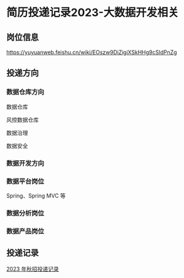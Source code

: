 # 简历投递记录2023-大数据开发相关


## 岗位信息

https://yuyuanweb.feishu.cn/wiki/EOszw9DiZigiXSkHHg9cSIdPnZg

## 投递方向


### 数据仓库方向

数据仓库

风控数据仓库

数据治理

数据安全


### 数据开发方向


### 数据平台岗位

Spring、Spring MVC 等

### 数据分析岗位


### 数据产品岗位




## 投递记录

[2023 年秋招投递记录](https://docs.qq.com/sheet/DWUxjRklMenZxVG5q?tab=BB08J2)